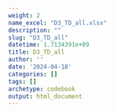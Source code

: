 ```yaml
---
weight: 2
name_excel: "D3_TD_all.xlsx"
description: ""
slug: "D3_TD_all"
datetime: 1.7134391e+09
title: D3_TD_all
author: ''
date: '2024-04-18'
categories: []
tags: []
archetype: codebook
output: html_document
---
```


<div class="tabcontent"></div>
